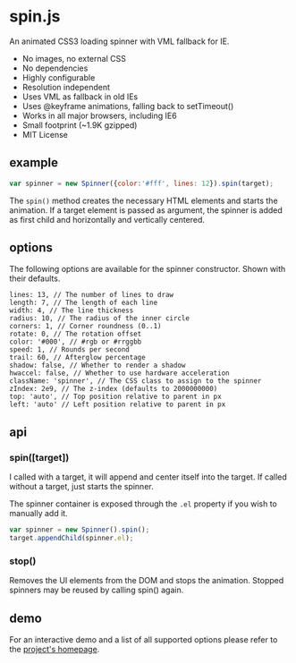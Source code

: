 # spin.js

An animated CSS3 loading spinner with VML fallback for IE.

 * No images, no external CSS
 * No dependencies
 * Highly configurable
 * Resolution independent
 * Uses VML as fallback in old IEs
 * Uses @keyframe animations, falling back to setTimeout()
 * Works in all major browsers, including IE6
 * Small footprint (~1.9K gzipped)
 * MIT License

## example

```javascript
var spinner = new Spinner({color:'#fff', lines: 12}).spin(target);
```

The `spin()` method creates the necessary HTML elements and starts the animation. If a target element is passed as argument, the spinner is added as first child and horizontally and vertically centered.

## options

The following options are available for the spinner constructor. Shown with their defaults.

```
lines: 13, // The number of lines to draw
length: 7, // The length of each line
width: 4, // The line thickness
radius: 10, // The radius of the inner circle
corners: 1, // Corner roundness (0..1)
rotate: 0, // The rotation offset
color: '#000', // #rgb or #rrggbb
speed: 1, // Rounds per second
trail: 60, // Afterglow percentage
shadow: false, // Whether to render a shadow
hwaccel: false, // Whether to use hardware acceleration
className: 'spinner', // The CSS class to assign to the spinner
zIndex: 2e9, // The z-index (defaults to 2000000000)
top: 'auto', // Top position relative to parent in px
left: 'auto' // Left position relative to parent in px
```

## api

### spin([target])
I called with a target, it will append and center itself into the target. If called without a target, just starts the spinner.

The spinner container is exposed through the `.el` property if you wish to manually add it.

```javascript
var spinner = new Spinner().spin();
target.appendChild(spinner.el);
```

### stop()
Removes the UI elements from the DOM and stops the animation. Stopped spinners may be reused by calling spin() again.

## demo

For an interactive demo and a list of all supported options please refer to the [project's homepage](http://fgnass.github.com/spin.js).
